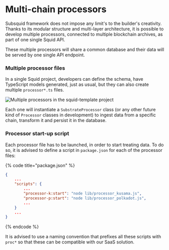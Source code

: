 # Multi-chain processors

Subsquid framework does not impose any limit's to the builder's creativity. Thanks to its modular structure and multi-layer architecture, it is possible to develop multiple processors, connected to multiple blockchain archives, as part of one single Squid API.

These multiple processors will share a common database and their data will be served by one single API endpoint.

### Multiple processor files

In a single Squid project, developers can define the schema, have TypeScript models generated, just as usual, but they can also create multiple `processor*.ts` files.

![Multiple processors in the squid-template project](<static/img/.gitbook/assets/folder structure.png>)

Each one will instantiate a `SubstrateProcessor` class (or any other future kind of `Processor` classes in development) to ingest data from a specific chain, transform it and persist it in the database.

### Processor start-up script

Each processor file has to be launched, in order to start treating data. To do so, it is advised to define a script in `package.json` for each of the processor files:

{% code title="package.json" %}
```json
{
    ...
    "scripts": {
        ...
        "processor-k:start": "node lib/processor_kusama.js",
        "processor-p:start": "node lib/processor_polkadot.js",
        ...
    }
    ...
}
```
{% endcode %}

It is advised to use a naming convention that prefixes all these scripts with `proc*` so that these can be compatible with our SaaS solution.
